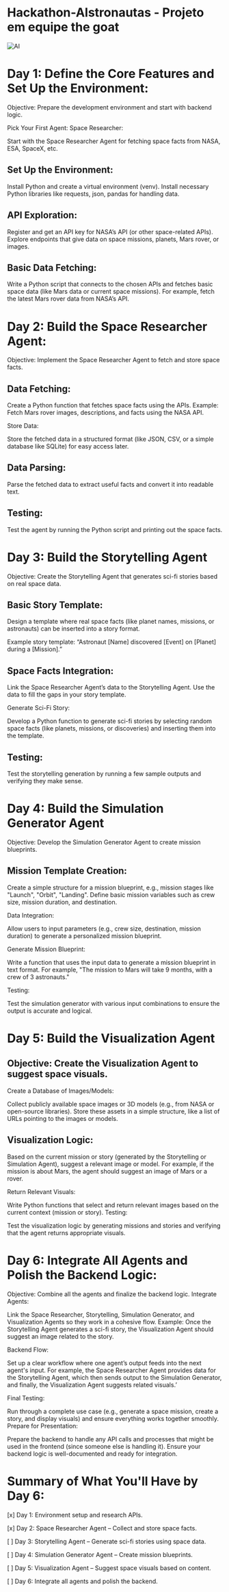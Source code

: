 # Hackathon-AIstronautas - Projeto em equipe the goat

![AI](https://github.com/user-attachments/assets/f87343c8-fd78-4e73-96cf-e436665da5e2)

# Day 1: Define the Core Features and Set Up the Environment:

Objective: Prepare the development environment and start with backend logic.

Pick Your First Agent: Space Researcher:

Start with the Space Researcher Agent for fetching space facts from NASA, ESA, SpaceX, etc.

## Set Up the Environment:

Install Python and create a virtual environment (venv).
Install necessary Python libraries like requests, json, pandas for handling data.

## API Exploration:

Register and get an API key for NASA’s API (or other space-related APIs).
Explore endpoints that give data on space missions, planets, Mars rover, or images.

## Basic Data Fetching:

Write a Python script that connects to the chosen APIs and fetches basic space data (like Mars data or current space missions).
For example, fetch the latest Mars rover data from NASA’s API.

# Day 2: Build the Space Researcher Agent:

Objective: Implement the Space Researcher Agent to fetch and store space facts.

## Data Fetching:

Create a Python function that fetches space facts using the APIs.
Example: Fetch Mars rover images, descriptions, and facts using the NASA API.

Store Data:

Store the fetched data in a structured format (like JSON, CSV, or a simple database like SQLite) for easy access later.

## Data Parsing:

Parse the fetched data to extract useful facts and convert it into readable text.

## Testing:

Test the agent by running the Python script and printing out the space facts.

# Day 3: Build the Storytelling Agent

Objective: Create the Storytelling Agent that generates sci-fi stories based on real space data.

## Basic Story Template:

Design a template where real space facts (like planet names, missions, or astronauts) can be inserted into a story format.

Example story template: “Astronaut [Name] discovered [Event] on [Planet] during a [Mission].”

## Space Facts Integration:

Link the Space Researcher Agent’s data to the Storytelling Agent.
Use the data to fill the gaps in your story template.

Generate Sci-Fi Story:

Develop a Python function to generate sci-fi stories by selecting random space facts (like planets, missions, or discoveries) and inserting them into the template.

## Testing:

Test the storytelling generation by running a few sample outputs and verifying they make sense.

# Day 4: Build the Simulation Generator Agent

Objective: Develop the Simulation Generator Agent to create mission blueprints.

## Mission Template Creation:

Create a simple structure for a mission blueprint, e.g., mission stages like "Launch", "Orbit", "Landing".
Define basic mission variables such as crew size, mission duration, and destination.

Data Integration:

Allow users to input parameters (e.g., crew size, destination, mission duration) to generate a personalized mission blueprint.

Generate Mission Blueprint:

Write a function that uses the input data to generate a mission blueprint in text format. For example, "The mission to Mars will take 9 months, with a crew of 3 astronauts."

Testing:

Test the simulation generator with various input combinations to ensure the output is accurate and logical.

# Day 5: Build the Visualization Agent

## Objective: Create the Visualization Agent to suggest space visuals.
Create a Database of Images/Models:

Collect publicly available space images or 3D models (e.g., from NASA or open-source libraries).
Store these assets in a simple structure, like a list of URLs pointing to the images or models.

## Visualization Logic:

Based on the current mission or story (generated by the Storytelling or Simulation Agent), suggest a relevant image or model.
For example, if the mission is about Mars, the agent should suggest an image of Mars or a rover.

Return Relevant Visuals:

Write Python functions that select and return relevant images based on the current context (mission or story).
Testing:

Test the visualization logic by generating missions and stories and verifying that the agent returns appropriate visuals.

# Day 6: Integrate All Agents and Polish the Backend Logic:

Objective: Combine all the agents and finalize the backend logic.
Integrate Agents:

Link the Space Researcher, Storytelling, Simulation Generator, and Visualization Agents so they work in a cohesive flow.
Example: Once the Storytelling Agent generates a sci-fi story, the Visualization Agent should suggest an image related to the story.

Backend Flow:

Set up a clear workflow where one agent’s output feeds into the next agent's input.
For example, the Space Researcher Agent provides data for the Storytelling Agent, which then sends output to the Simulation Generator, and finally, the Visualization Agent suggests related visuals.’

Final Testing:

Run through a complete use case (e.g., generate a space mission, create a story, and display visuals) and ensure everything works together smoothly.
Prepare for Presentation:

Prepare the backend to handle any API calls and processes that might be used in the frontend (since someone else is handling it).
Ensure your backend logic is well-documented and ready for integration.

# Summary of What You'll Have by Day 6:

[x] Day 1: Environment setup and research APIs.

[x] Day 2: Space Researcher Agent – Collect and store space facts.

[  ] Day 3: Storytelling Agent – Generate sci-fi stories using space data.

[  ] Day 4: Simulation Generator Agent – Create mission blueprints.

[  ] Day 5: Visualization Agent – Suggest space visuals based on content.

[  ] Day 6: Integrate all agents and polish the backend.

